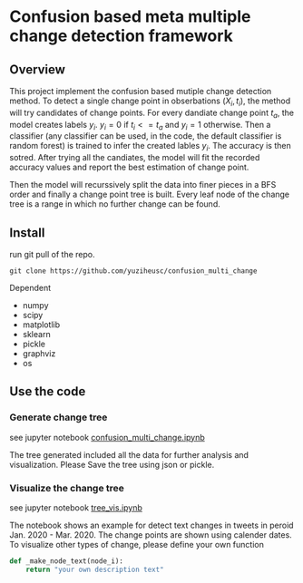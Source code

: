# Confusion based meta multiple change detection framework

## Overview
This project implement the confusion based mutiple change detection method. To detect a single change point in obserbations $(X_i, t_i)$, the method will  try candidates of change points. For every dandiate change point $t_a$, the model creates labels $y_i$. $y_i = 0$ if $t_i <= t_a$ and $y_i = 1$ otherwise. Then a classifier (any classifier can be used, in the code, the default classifier is random forest) is trained to infer the created lables $y_i$. The accuracy is then sotred. After trying all the candiates, the model will fit the recorded accuracy values and report the best estimation of change point. 

Then the model will recurssively split the data into finer pieces in a BFS order and finally a change point tree is built. Every leaf node of the change tree is a range in which no further change can be found.

## Install

run git pull of the repo.

```
git clone https://github.com/yuziheusc/confusion_multi_change
```

Dependent

* numpy
* scipy
* matplotlib
* sklearn
* pickle
* graphviz
* os

## Use the code

### Generate change tree

see jupyter notebook [confusion_multi_change.ipynb](./confusion_multi_change.ipynb)

The tree generated included all the data for further analysis and visualization. Please Save the tree using json or pickle.

### Visualize the change tree

see jupyter notebook [tree_vis.ipynb](./tree_vis.ipynb)

The notebook shows an example for detect text changes in tweets in peroid Jan. 2020 - Mar. 2020. The change points are shown using calender dates. To visualize other types of change, please define your own function
```python
def _make_node_text(node_i):
    return "your own description text"
```